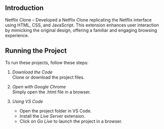 ## Introduction

Netflix Clone  – Developed a Netflix Clone replicating the Netflix interface using HTML, CSS, and JavaScript. This extension enhances user interaction by mimicking the original design, offering a familiar and engaging browsing experience.

## Running the Project

To run these projects, follow these steps:

1. *Download the Code*  
   Clone or download the project files.  

2. *Open with Google Chrome*  
   Simply open the .html file in a browser.  

3. *Using VS Code*  
   - Open the project folder in VS Code.  
   - Install the *Live Server* extension.  
   - Click on *Go Live* to launch the project in a browser.
